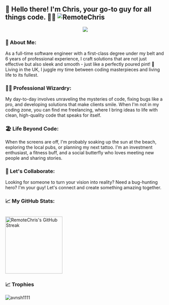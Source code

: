 ## 🚀 Hello there! I'm Chris, your go-to guy for all things code. 🧑‍💻 <img  src="https://komarev.com/ghpvc/?username=RemoteChris&label=Profile%20views&color=0e75b6&style=flat&base=3437" alt="RemoteChris" />
<p align="center">
  <a href="https://github.com/DenverCoder1/readme-typing-svg"><img src="https://readme-typing-svg.herokuapp.com?font=Time+New+Roman&color=%23C8BE25&size=25&center=true&vCenter=true&width=600&height=100&lines=Sr.+Software+Engineer;Computer+Engineer;Full+Stack+Developer;Open+Source+Contributor;Always+learning+new+things"></a>
</p>

### 🌟 About Me:
As a full-time software engineer with a first-class degree under my belt and 6 years of professional experience, I craft solutions that are not just effective but also sleek and smooth - just like a perfectly poured pint! 🍺 Living in the UK, I juggle my time between coding masterpieces and living life to its fullest.

### 👨‍💻 Professional Wizardry:
My day-to-day involves unraveling the mysteries of code, fixing bugs like a pro, and developing solutions that make clients smile. When I'm not in my coding zone, you can find me freelancing, where I bring ideas to life with clean, high-quality code that speaks for itself.

### 🏖️ Life Beyond Code:
When the screens are off, I'm probably soaking up the sun at the beach, exploring the local pubs, or planning my next tattoo. I'm an investment enthusiast, a fitness buff, and a social butterfly who loves meeting new people and sharing stories.

### 💼 Let's Collaborate:
Looking for someone to turn your vision into reality? Need a bug-hunting hero? I'm your guy! Let's connect and create something amazing together.

### 📈 My GitHub Stats:
<p align="left">
  <br>
  <img src="https://github-readme-streak-stats.herokuapp.com/?user=RemoteChris&theme=radical" alt="RemoteChris's GitHub Streak" height="180"/>
</p>

### 📈 Trophies
<p align="left"><img src="https://github-profile-trophy.vercel.app/?username=avnsh1111&theme=matrix" alt="avnsh1111" /></a> </p>
